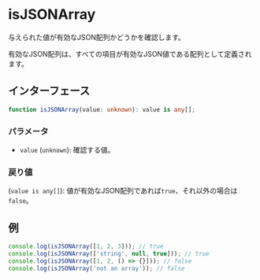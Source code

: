 # isJSONArray

与えられた値が有効なJSON配列かどうかを確認します。

有効なJSON配列は、すべての項目が有効なJSON値である配列として定義されます。

## インターフェース

```typescript
function isJSONArray(value: unknown): value is any[];
```

### パラメータ

- `value` (`unknown`): 確認する値。

### 戻り値

(`value is any[]`): 値が有効なJSON配列であれば`true`、それ以外の場合は`false`。

## 例

```typescript
console.log(isJSONArray([1, 2, 3])); // true
console.log(isJSONArray(['string', null, true])); // true
console.log(isJSONArray([1, 2, () => {}])); // false
console.log(isJSONArray('not an array')); // false
```
